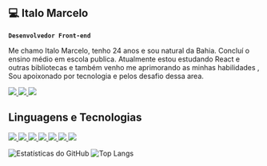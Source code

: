## 💻 Italo Marcelo 

**`Desenvolvedor Front-end`**

Me chamo Italo Marcelo, tenho 24 anos e sou natural da Bahia. 
Concluí o ensino médio em escola publica. Atualmente estou estudando React e outras bibliotecas e também venho me aprimorando as minhas habilidades ,
Sou apoixonado por tecnologia e pelos desafio dessa area.

<p align="left">
   <a href="">
       <img src='https://img.shields.io/badge/Pinterest-%23E60023.svg?&style=for-the-badge&logo=Pinterest&logoColor=white'>
   </a>
     <a href="">
       <img src='https://img.shields.io/badge/LinkedIn-0077B5?style=for-the-badge&logo=linkedin&logoColor=white'>
     </a>
   <a href="">
       <img src='https://img.shields.io/badge/GitHub-100000?style=for-the-badge&logo=github&logoColor=white'>
   </a>
</p>

## Linguagens e Tecnologias
<p align="left">
   <a href="">
       <img src='https://img.shields.io/badge/HTML5-E34F26?style=for-the-badge&logo=html5&logoColor=white'>
   </a>
     <a href="">
       <img src='https://img.shields.io/badge/CSS3-1572B6?style=for-the-badge&logo=css3&logoColor=white'>
     </a>
   <a href="">
       <img src='https://img.shields.io/badge/Sass-CC6699?style=for-the-badge&logo=sass&logoColor=white'>
   </a>
  <a href="">
       <img src='https://img.shields.io/badge/JavaScript-F7DF1E?style=for-the-badge&logo=javascript&logoColor=black'>
   </a>
  <a href="">
       <img src='https://img.shields.io/badge/React-20232A?style=for-the-badge&logo=react&logoColor=61DAFB'>
   </a>
    <a href="">
       <img src='https://img.shields.io/badge/Redux-593D88?style=for-the-badge&logo=redux&logoColor=white'>
   </a>
  <a href="">
       <img src='https://img.shields.io/badge/Bootstrap-563D7C?style=for-the-badge&logo=bootstrap&logoColor=white'>
   </a>
</p>

![Estatísticas do GitHub](https://github-readme-stats.vercel.app/api?username=MarceloDevd3&show_icons=true&theme=transparent)
![Top Langs](https://github-readme-stats.vercel.app/api/top-langs/?username=MarceloDevd3&size_weight=0.5&count_weight=0.5)



